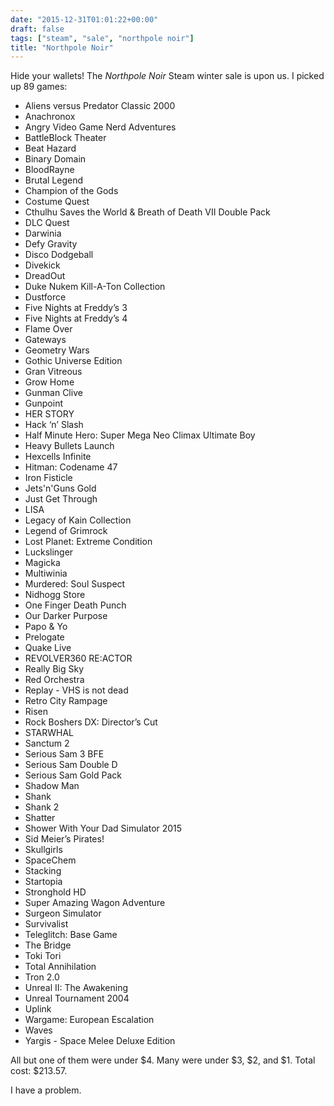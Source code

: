 ```yaml
---
date: "2015-12-31T01:01:22+00:00"
draft: false
tags: ["steam", "sale", "northpole noir"]
title: "Northpole Noir"
---
```


Hide your wallets! The _Northpole Noir_ Steam winter sale is upon us. I picked up 89 games:

  * Aliens versus Predator Classic 2000
  * Anachronox
  * Angry Video Game Nerd Adventures
  * BattleBlock Theater
  * Beat Hazard
  * Binary Domain
  * BloodRayne
  * Brutal Legend
  * Champion of the Gods
  * Costume Quest
  * Cthulhu Saves the World & Breath of Death VII Double Pack
  * DLC Quest
  * Darwinia
  * Defy Gravity
  * Disco Dodgeball
  * Divekick
  * DreadOut
  * Duke Nukem Kill-A-Ton Collection
  * Dustforce
  * Five Nights at Freddy’s 3
  * Five Nights at Freddy’s 4
  * Flame Over
  * Gateways
  * Geometry Wars
  * Gothic Universe Edition
  * Gran Vitreous
  * Grow Home
  * Gunman Clive
  * Gunpoint
  * HER STORY
  * Hack ‘n’ Slash
  * Half Minute Hero: Super Mega Neo Climax Ultimate Boy
  * Heavy Bullets Launch
  * Hexcells Infinite
  * Hitman: Codename 47
  * Iron Fisticle
  * Jets'n'Guns Gold
  * Just Get Through
  * LISA
  * Legacy of Kain Collection
  * Legend of Grimrock
  * Lost Planet: Extreme Condition
  * Luckslinger
  * Magicka
  * Multiwinia
  * Murdered: Soul Suspect
  * Nidhogg Store
  * One Finger Death Punch
  * Our Darker Purpose
  * Papo & Yo
  * Prelogate
  * Quake Live
  * REVOLVER360 RE:ACTOR
  * Really Big Sky
  * Red Orchestra
  * Replay - VHS is not dead
  * Retro City Rampage
  * Risen
  * Rock Boshers DX: Director’s Cut
  * STARWHAL
  * Sanctum 2
  * Serious Sam 3 BFE
  * Serious Sam Double D
  * Serious Sam Gold Pack
  * Shadow Man
  * Shank
  * Shank 2
  * Shatter
  * Shower With Your Dad Simulator 2015
  * Sid Meier’s Pirates!
  * Skullgirls
  * SpaceChem
  * Stacking
  * Startopia
  * Stronghold HD
  * Super Amazing Wagon Adventure
  * Surgeon Simulator
  * Survivalist
  * Teleglitch: Base Game
  * The Bridge
  * Toki Tori
  * Total Annihilation
  * Tron 2.0
  * Unreal II: The Awakening
  * Unreal Tournament 2004
  * Uplink
  * Wargame: European Escalation
  * Waves
  * Yargis - Space Melee Deluxe Edition

All but one of them were under $4. Many were under $3, $2, and $1. Total cost: $213.57.

I have a problem.
